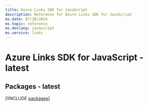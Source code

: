 ```yaml
---
title: Azure Links SDK for JavaScript
description: Reference for Azure Links SDK for JavaScript
ms.date: 07/30/2024
ms.topic: reference
ms.devlang: javascript
ms.service: links
---
```

# Azure Links SDK for JavaScript - latest
## Packages - latest
[!INCLUDE [packages](links-index.md)]